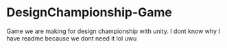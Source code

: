 # DesignChampionship-Game
Game we are making for design championship with unity. I dont know why I have readme because we dont need it lol uwu
